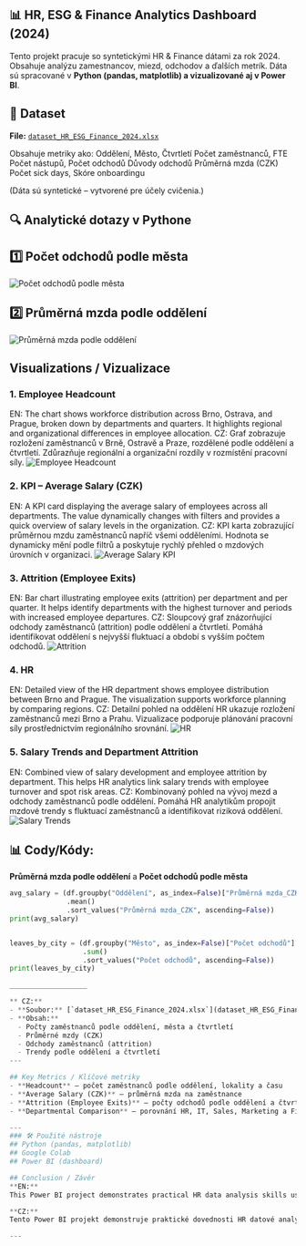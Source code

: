 ## 📊 HR, ESG & Finance Analytics Dashboard (2024)

Tento projekt pracuje so syntetickými HR & Finance dátami za rok 2024.
Obsahuje analýzu zamestnancov, miezd, odchodov a ďalších metrík.
Dáta sú spracované v **Python (pandas, matplotlib) a vizualizované aj v Power BI**.

## 📂 Dataset

**File:** [`dataset_HR_ESG_Finance_2024.xlsx`](dataset_HR_ESG_Finance_2024.xlsx) 

Obsahuje metriky ako:
Oddělení, Město, Čtvrtletí
Počet zaměstnanců, FTE
Počet nástupů, Počet odchodů
Důvody odchodů
Průměrná mzda (CZK)
Počet sick days, Skóre onboardingu

(Dáta sú syntetické – vytvorené pre účely cvičenia.)

## 🔍 Analytické dotazy v Pythone
## 1️⃣ Počet odchodů podle města
![Počet odchodů podle města](počet_odchodu_dle_města.JPG)

## 2️⃣ Průměrná mzda podle oddělení
![Průměrná mzda podle oddělení](https://github.com/Deniska1980-data/hr-data-analytics-2024/blob/main/průmerna_mzda_podle_oddeleni.JPG?raw=true)

## Visualizations / Vizualizace

### 1. Employee Headcount
EN: The chart shows workforce distribution across Brno, Ostrava, and Prague, broken down by departments and quarters. It highlights regional and organizational differences in employee allocation.
CZ: Graf zobrazuje rozložení zaměstnanců v Brně, Ostravě a Praze, rozdělené podle oddělení a čtvrtletí. Zdůrazňuje regionální a organizační rozdíly v rozmístění pracovní síly.
![Employee Headcount](obrazek1.JPG)

### 2. KPI – Average Salary (CZK)
EN: A KPI card displaying the average salary of employees across all departments. The value dynamically changes with filters and provides a quick overview of salary levels in the organization.
CZ: KPI karta zobrazující průměrnou mzdu zaměstnanců napříč všemi odděleními. Hodnota se dynamicky mění podle filtrů a poskytuje rychlý přehled o mzdových úrovních v organizaci.
![Average Salary KPI](obrazek2.JPG)

### 3. Attrition (Employee Exits)
EN: Bar chart illustrating employee exits (attrition) per department and per quarter. It helps identify departments with the highest turnover and periods with increased employee departures.
CZ: Sloupcový graf znázorňující odchody zaměstnanců (attrition) podle oddělení a čtvrtletí. Pomáhá identifikovat oddělení s nejvyšší fluktuací a období s vyšším počtem odchodů.
![Attrition](obrazek3.JPG)

### 4. HR
EN: Detailed view of the HR department shows employee distribution between Brno and Prague. The visualization supports workforce planning by comparing regions.
CZ: Detailní pohled na oddělení HR ukazuje rozložení zaměstnanců mezi Brno a Prahu. Vizualizace podporuje plánování pracovní síly prostřednictvím regionálního srovnání.
![HR](obrazek4.JPG)

### 5. Salary Trends and Department Attrition
EN: Combined view of salary development and employee attrition by department. This helps HR analytics link salary trends with employee turnover and spot risk areas.
CZ: Kombinovaný pohled na vývoj mezd a odchody zaměstnanců podle oddělení. Pomáhá HR analytikům propojit mzdové trendy s fluktuací zaměstnanců a identifikovat riziková oddělení.
![Salary Trends](obrazek5.JPG)

## 📊 Cody/Kódy:

**Průměrná mzda podle oddělení** a **Počet odchodů podle města**

```python
avg_salary = (df.groupby("Oddělení", as_index=False)["Průměrná mzda_CZK"]
              .mean()
              .sort_values("Průměrná mzda_CZK", ascending=False))
print(avg_salary)


leaves_by_city = (df.groupby("Město", as_index=False)["Počet odchodů"]
                  .sum()
                  .sort_values("Počet odchodů", ascending=False))
print(leaves_by_city)

___________________

** CZ:**  
- **Soubor:** [`dataset_HR_ESG_Finance_2024.xlsx`](dataset_HR_ESG_Finance_2024.xlsx)  
- **Obsah:**  
  - Počty zaměstnanců podle oddělení, města a čtvrtletí  
  - Průměrné mzdy (CZK)  
  - Odchody zaměstnanců (attrition)  
  - Trendy podle oddělení a čtvrtletí  
---

## Key Metrics / Klíčové metriky
- **Headcount** – počet zaměstnanců podle oddělení, lokality a času  
- **Average Salary (CZK)** – průměrná mzda na zaměstnance  
- **Attrition (Employee Exits)** – počty odchodů podle oddělení a čtvrtletí  
- **Departmental Comparison** – porovnání HR, IT, Sales, Marketing a Finance mezi lokalitami Brno, Ostrava, Praha  

---
### 🛠 Použité nástroje
## Python (pandas, matplotlib)
## Google Colab
## Power BI (dashboard)

## Conclusion / Závěr
**EN:**  
This Power BI project demonstrates practical HR data analysis skills using synthetic data. It highlights how to track employee counts, attrition, and salary trends across locations and departments.  

**CZ:**  
Tento Power BI projekt demonstruje praktické dovednosti HR datové analytiky na syntetických datech. Ukazuje, jak sledovat počty zaměstnanců, odchody a trendy mezd napříč lokalitami a odděleními. 👉 Tento projekt ukazuje kombináciu HR analytiky a vizualizácií v Pythone a Power BI.

---

